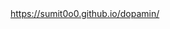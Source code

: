 <a href="https://sumit0o0.github.io/dopamin/" target="_blank">
https://sumit0o0.github.io/dopamin/
</a>
